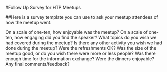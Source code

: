 #Follow Up Survey for HTP Meetups

##Here is a survey template you can use to ask your meetup attendees of how the meetup went. 

On a scale of one-ten, how enjoyable was the meetup? 
On a scale of one-ten, how engaging did you find the speaker? 
What topics do you wish we had covered during the meetup? 
Is there any other activity you wish we had done during the meetup? 
Were the refreshments OK? 
Was the size of the meetup good, or do you wish there were more or less people? 
Was there enough time for the information exchange? 
Were the dinners enjoyable? 
Any final comments/feedback? 
